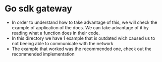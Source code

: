 # Go sdk gateway
- In order to understand how to take advantage of this, we will check the example of application of the docs. We can take advantage of it by reading what a function does in their code.
- In this directory we have 1 example that is outdated wich caused us to not beeing able to communicate with the network
- The example that worked was the recommended one, check out the recommended implementation